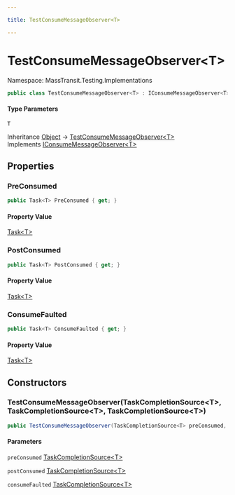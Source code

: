 ```yaml
---

title: TestConsumeMessageObserver<T>

---
```


# TestConsumeMessageObserver\<T\>

Namespace: MassTransit.Testing.Implementations

```csharp
public class TestConsumeMessageObserver<T> : IConsumeMessageObserver<T>
```

#### Type Parameters

`T`<br/>

Inheritance [Object](https://learn.microsoft.com/en-us/dotnet/api/system.object) → [TestConsumeMessageObserver\<T\>](../masstransit-testing-implementations/testconsumemessageobserver-1)<br/>
Implements [IConsumeMessageObserver\<T\>](../../masstransit-abstractions/masstransit/iconsumemessageobserver-1)

## Properties

### **PreConsumed**

```csharp
public Task<T> PreConsumed { get; }
```

#### Property Value

[Task\<T\>](https://learn.microsoft.com/en-us/dotnet/api/system.threading.tasks.task-1)<br/>

### **PostConsumed**

```csharp
public Task<T> PostConsumed { get; }
```

#### Property Value

[Task\<T\>](https://learn.microsoft.com/en-us/dotnet/api/system.threading.tasks.task-1)<br/>

### **ConsumeFaulted**

```csharp
public Task<T> ConsumeFaulted { get; }
```

#### Property Value

[Task\<T\>](https://learn.microsoft.com/en-us/dotnet/api/system.threading.tasks.task-1)<br/>

## Constructors

### **TestConsumeMessageObserver(TaskCompletionSource\<T\>, TaskCompletionSource\<T\>, TaskCompletionSource\<T\>)**

```csharp
public TestConsumeMessageObserver(TaskCompletionSource<T> preConsumed, TaskCompletionSource<T> postConsumed, TaskCompletionSource<T> consumeFaulted)
```

#### Parameters

`preConsumed` [TaskCompletionSource\<T\>](https://learn.microsoft.com/en-us/dotnet/api/system.threading.tasks.taskcompletionsource-1)<br/>

`postConsumed` [TaskCompletionSource\<T\>](https://learn.microsoft.com/en-us/dotnet/api/system.threading.tasks.taskcompletionsource-1)<br/>

`consumeFaulted` [TaskCompletionSource\<T\>](https://learn.microsoft.com/en-us/dotnet/api/system.threading.tasks.taskcompletionsource-1)<br/>
